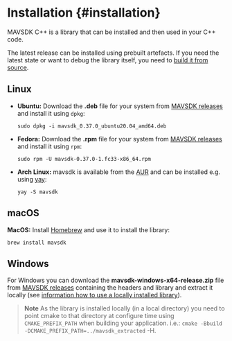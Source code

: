 # Installation {#installation}

MAVSDK C++ is a library that can be installed and then used in your C++ code.

The latest release can be installed using prebuilt artefacts. If you need the latest state or want to debug the library itself, you need to [build it from source](build.md).

## Linux

- **Ubuntu:** Download the **.deb** file for your system from [MAVSDK releases](https://github.com/mavlink/MAVSDK/releases) and install it using `dpkg`:
  ```
  sudo dpkg -i mavsdk_0.37.0_ubuntu20.04_amd64.deb
  ```

- **Fedora:** Download the **.rpm** file for your system from [MAVSDK releases](https://github.com/mavlink/MAVSDK/releases) and install it using `rpm`:
   ```
   sudo rpm -U mavsdk-0.37.0-1.fc33-x86_64.rpm
   ```

- **Arch Linux:** mavsdk is available from the [AUR](https://aur.archlinux.org/) and can be installed e.g. using [yay](https://aur.archlinux.org/packages/yay/):
   ```
   yay -S mavsdk
   ```

## macOS

**MacOS:** Install [Homebrew](https://brew.sh/) and use it to install the library:
```
brew install mavsdk
```

## Windows

For Windows you can download the **mavsdk-windows-x64-release.zip** file from [MAVSDK releases](https://github.com/mavlink/MAVSDK/releases) containing the headers and library and extract it locally (see [information how to use a locally installed library](toolchain.md#sdk_local_install)).

> **Note** As the library is installed locally (in a local directory) you need to point cmake to that directory at configure time using `CMAKE_PREFIX_PATH` when building your application.
> i.e.: `cmake -Bbuild -DCMAKE_PREFIX_PATH=../mavsdk_extracted` -H.
